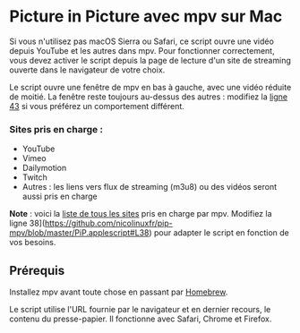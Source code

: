 # Picture in Picture avec mpv sur Mac

Si vous n'utilisez pas macOS Sierra ou Safari, ce script ouvre une vidéo depuis YouTube et les autres dans mpv. Pour fonctionner correctement, vous devez activer le script depuis la page de lecture d'un site de streaming ouverte dans le navigateur de votre choix. 

Le script ouvre une fenêtre de mpv en bas à gauche, avec une vidéo réduite de moitié. La fenêtre reste toujours au-dessus des autres : modifiez la [ligne 43](https://github.com/nicolinuxfr/pip-mpv/blob/master/PiP.applescript#L43) si vous préférez un comportement différent.


### Sites pris en charge : 

- YouTube
- Vimeo
- Dailymotion
- Twitch
- Autres : les liens vers flux de streaming (m3u8) ou des vidéos seront aussi pris en charge

**Note** : voici la [liste de tous les sites](http://rg3.github.io/youtube-dl/supportedsites.html) pris en charge par mpv. Modifiez la ligne 38](https://github.com/nicolinuxfr/pip-mpv/blob/master/PiP.applescript#L38) pour adapter le script en fonction de vos besoins.

## Prérequis

Installez mpv avant toute chose en passant par [Homebrew](http://brew.sh). 

Le script utilise l'URL fournie par le navigateur et en dernier recours, le contenu du presse-papier. Il fonctionne avec Safari, Chrome et Firefox. 
